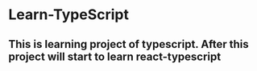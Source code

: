 ﻿# Learn-TypeScript
## This is learning project of typescript. After this project will start to learn react-typescript

